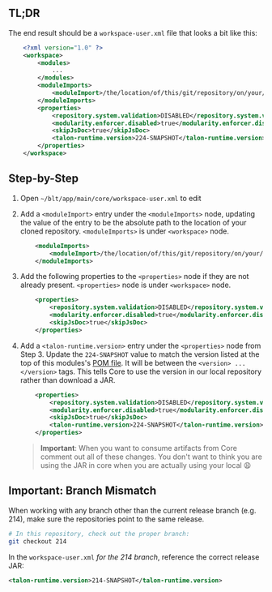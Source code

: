 ## TL;DR

The end result should be a `workspace-user.xml` file that looks a bit like this:

```xml
    <?xml version="1.0" ?>
    <workspace>
        <modules>
            ...
        </modules>
        <moduleImports>
            <moduleImport>/the/location/of/this/git/repository/on/your/local/machine/webruntime</moduleImport>
        </moduleImports>
        <properties>
            <repository.system.validation>DISABLED</repository.system.validation>
            <modularity.enforcer.disabled>true</modularity.enforcer.disabled>
            <skipJsDoc>true</skipJsDoc>
            <talon-runtime.version>224-SNAPSHOT</talon-runtime.version>
        </properties>
    </workspace>
```

## Step-by-Step

1. Open `~/blt/app/main/core/workspace-user.xml` to edit

1. Add a `<moduleImport>` entry under the `<moduleImports>` node, updating the value of the entry to be the absolute path to the location of your cloned repository. `<moduleImports>` is under `<workspace>` node.
    ```xml
        <moduleImports>
            <moduleImport>/the/location/of/this/git/repository/on/your/local/machine/webruntime</moduleImport>
        </moduleImports>
    ```
1. Add the following properties to the `<properties>` node if they are not already present. `<properties>` node is under `<workspace>` node.
    ```xml
        <properties>
            <repository.system.validation>DISABLED</repository.system.validation>
            <modularity.enforcer.disabled>true</modularity.enforcer.disabled>
            <skipJsDoc>true</skipJsDoc>
        </properties>
    ```
1. Add a `<talon-runtime.version>` entry under the `<properties>` node from Step 3. Update the `224-SNAPSHOT` value to match the version listed at the top of this modules's [POM file](../pom.xml). It will be between the `<version> ... </version>` tags. This tells Core to use the version in our local repository rather than download a JAR.
    ```xml
        <properties>
            <repository.system.validation>DISABLED</repository.system.validation>
            <modularity.enforcer.disabled>true</modularity.enforcer.disabled>
            <skipJsDoc>true</skipJsDoc>
            <talon-runtime.version>224-SNAPSHOT</talon-runtime.version>
        </properties>
    ```
    > **Important**: When you want to consume artifacts from Core comment out all of these changes. You don't want to think you are using the JAR in core when you are actually using your local :weary:

## **Important**: Branch Mismatch

When working with any branch other than the current release branch (e.g. 214), make sure the repositories point to the same release.

```sh
# In this repository, check out the proper branch:
git checkout 214
```

In the `workspace-user.xml` _for the 214 branch_, reference the correct release JAR:

```xml
<talon-runtime.version>214-SNAPSHOT</talon-runtime.version>
```
